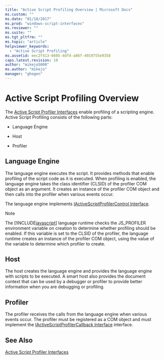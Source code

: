 ```yaml
---
title: "Active Script Profiling Overview | Microsoft Docs"
ms.custom: ""
ms.date: "01/18/2017"
ms.prod: "windows-script-interfaces"
ms.reviewer: ""
ms.suite: ""
ms.tgt_pltfrm: ""
ms.topic: "article"
helpviewer_keywords: 
  - "Active Script Profiling"
ms.assetid: eec2f413-6605-4df4-a86f-4919755e9358
caps.latest.revision: 10
author: "mikejo5000"
ms.author: "mikejo"
manager: "ghogen"
---
```

# Active Script Profiling Overview
The [Active Script Profiler Interfaces](../winscript/reference/active-script-profiler-interfaces.md) enable profiling of a scripting engine. Active Script Profiling consists of the following parts:  
  
-   Language Engine  
  
-   Host  
  
-   Profiler  
  
## Language Engine  
 The language engine executes the script. It provides methods that enable profiling of the script code as it is executed. When profiling is enabled, the language engine takes the class identifier (CLSID) of the profiler COM object as an argument. It creates an instance of the profiler COM object and then calls into the profiler when various events occur.  
  
 The language engine implements [IActiveScriptProfilerControl Interface](../winscript/reference/iactivescriptprofilercontrol-interface.md).  
  
> [!NOTE]
>  The [!INCLUDE[javascript](../javascript/includes/javascript-md.md)] language runtime checks the JS_PROFILER environment variable on creation to determine whether profiling should be enabled. If this variable is set to the CLSID of the profiler, the language runtime creates an instance of the profiler COM object, using the value of the variable to determine which profiler to create.  
  
## Host  
 The host creates the language engine and provides the language engine with scripts to be executed. A smart host also provides the document context that can be used by a debugger or profiler to provide better information when you are debugging or profiling.  
  
## Profiler  
 The profiler receives the calls from the language engine when various events occur. The profiler must be registered as a COM object and must implement the [IActiveScriptProfilerCallback Interface](../winscript/reference/iactivescriptprofilercallback-interface.md) interface.  
  
## See Also  
 [Active Script Profiler Interfaces](../winscript/reference/active-script-profiler-interfaces.md)